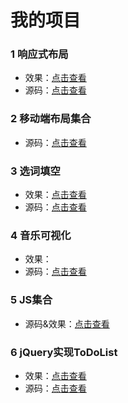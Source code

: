 我的项目
========
 ### 1 响应式布局
 * 效果：[点击查看](https://fishnon.github.io/responsive-layout/project01-imooc/)
 * 源码：[点击查看](https://github.com/FishNon/responsive-layout)

 ### 2 移动端布局集合
 * 源码：[点击查看](https://github.com/FishNon/mobile-layout)

 ### 3 选词填空
 * 效果：[点击查看](https://github.com/FishNon/banked-cloze)
 * 源码：[点击查看](https://fishnon.github.io/banked-cloze/index.html)

 ### 4 音乐可视化
 * 效果：
 * 源码：[点击查看](https://github.com/FishNon/canvas-toy/tree/master/p01-music-visualization)

 ### 5 JS集合
 * 源码&效果：[点击查看](https://github.com/FishNon/js-tools)

 ### 6 jQuery实现ToDoList
 * 效果：[点击查看](https://fishnon.github.io/jquery-todolist/index.html)
 * 源码：[点击查看](https://github.com/FishNon/jquery-todolist)

